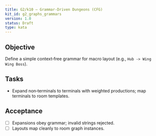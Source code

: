 ```yaml
---
title: G2/k10 — Grammar‑Driven Dungeons (CFG)
kit_id: g2_graphs_grammars
version: 1.0
status: Draft
type: kata
---
```

## Objective
Define a simple context‑free grammar for macro layout (e.g., `Hub -> Wing Wing Boss`).
## Tasks
- Expand non‑terminals to terminals with weighted productions; map terminals to room templates.
## Acceptance
- [ ] Expansions obey grammar; invalid strings rejected.  
- [ ] Layouts map cleanly to room graph instances.